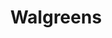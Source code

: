 ---
title: "Walgreens"
url: /port-saint-lucie/walgreens-southwest-port-saint-lucie-boulevard/
shop: chemist
---